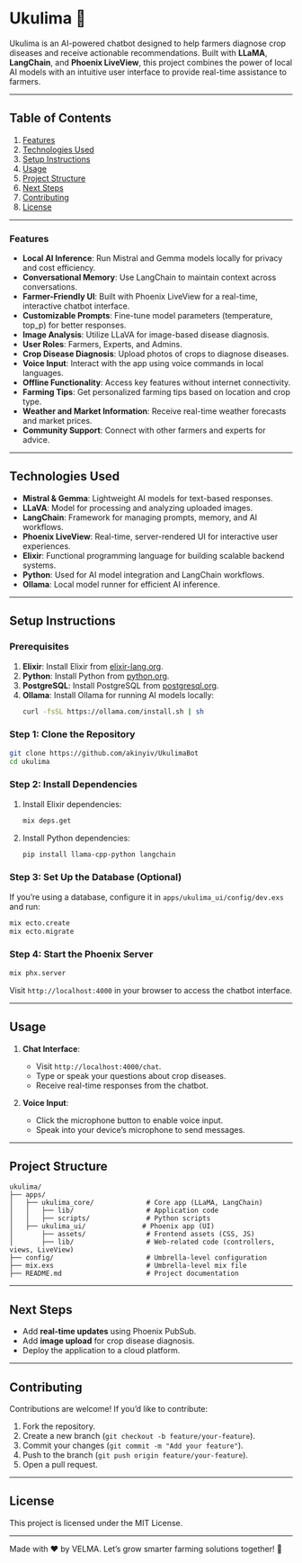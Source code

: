 # Ukulima 🌱

Ukulima is an AI-powered chatbot designed to help farmers diagnose crop diseases and receive actionable recommendations. Built with **LLaMA**, **LangChain**, and **Phoenix LiveView**, this project combines the power of local AI models with an intuitive user interface to provide real-time assistance to farmers.

---

## Table of Contents

1. [Features](#features)
2. [Technologies Used](#technologies-used)
3. [Setup Instructions](#setup-instructions)
4. [Usage](#usage)
5. [Project Structure](#project-structure)
6. [Next Steps](#next-steps)
7. [Contributing](#contributing)
8. [License](#license)

---

### Features

- **Local AI Inference**: Run Mistral and Gemma models locally for privacy and cost efficiency.
- **Conversational Memory**: Use LangChain to maintain context across conversations.
- **Farmer-Friendly UI**: Built with Phoenix LiveView for a real-time, interactive chatbot interface.
- **Customizable Prompts**: Fine-tune model parameters (temperature, top\_p) for better responses.
- **Image Analysis**: Utilize LLaVA for image-based disease diagnosis.
- **User Roles**: Farmers, Experts, and Admins.
- **Crop Disease Diagnosis**: Upload photos of crops to diagnose diseases.
- **Voice Input**: Interact with the app using voice commands in local languages.
- **Offline Functionality**: Access key features without internet connectivity.
- **Farming Tips**: Get personalized farming tips based on location and crop type.
- **Weather and Market Information**: Receive real-time weather forecasts and market prices.
- **Community Support**: Connect with other farmers and experts for advice.

---

## Technologies Used

- **Mistral & Gemma**: Lightweight AI models for text-based responses.
- **LLaVA**: Model for processing and analyzing uploaded images.
- **LangChain**: Framework for managing prompts, memory, and AI workflows.
- **Phoenix LiveView**: Real-time, server-rendered UI for interactive user experiences.
- **Elixir**: Functional programming language for building scalable backend systems.
- **Python**: Used for AI model integration and LangChain workflows.
- **Ollama**: Local model runner for efficient AI inference.

---

## Setup Instructions

### Prerequisites
1. **Elixir**: Install Elixir from [elixir-lang.org](https://elixir-lang.org/install.html).
2. **Python**: Install Python from [python.org](https://www.python.org/downloads/).
3. **PostgreSQL**: Install PostgreSQL from [postgresql.org](https://www.postgresql.org/download/).
4. **Ollama**: Install Ollama for running AI models locally:
   ```bash
   curl -fsSL https://ollama.com/install.sh | sh
   ```
### Step 1: Clone the Repository
```bash
git clone https://github.com/akinyiv/UkulimaBot
cd ukulima
```

### Step 2: Install Dependencies
1. Install Elixir dependencies:
   ```bash
   mix deps.get
   ```

2. Install Python dependencies:
   ```bash
   pip install llama-cpp-python langchain
   ```

### Step 3: Set Up the Database (Optional)
If you’re using a database, configure it in `apps/ukulima_ui/config/dev.exs` and run:
```bash
mix ecto.create
mix ecto.migrate
```

### Step 4: Start the Phoenix Server
```bash
mix phx.server
```

Visit `http://localhost:4000` in your browser to access the chatbot interface.

---

## Usage
1. **Chat Interface**:
   - Visit `http://localhost:4000/chat`.
   - Type or speak your questions about crop diseases.
   - Receive real-time responses from the chatbot.

2. **Voice Input**:
   - Click the microphone button to enable voice input.
   - Speak into your device’s microphone to send messages.

---

## Project Structure
```
ukulima/
├── apps/
│   ├── ukulima_core/             # Core app (LLaMA, LangChain)
│   │   ├── lib/                  # Application code
│   │   ├── scripts/              # Python scripts
│   ├── ukulima_ui/              # Phoenix app (UI)
│       ├── assets/               # Frontend assets (CSS, JS)
│       ├── lib/                  # Web-related code (controllers, views, LiveView)
├── config/                       # Umbrella-level configuration
├── mix.exs                       # Umbrella-level mix file
├── README.md                     # Project documentation
```

---

## Next Steps
- Add **real-time updates** using Phoenix PubSub.
- Add **image upload** for crop disease diagnosis.
- Deploy the application to a cloud platform.

---

## Contributing
Contributions are welcome! If you’d like to contribute:
1. Fork the repository.
2. Create a new branch (`git checkout -b feature/your-feature`).
3. Commit your changes (`git commit -m "Add your feature"`).
4. Push to the branch (`git push origin feature/your-feature`).
5. Open a pull request.

---

## License
This project is licensed under the MIT License.

---

Made with ❤️ by VELMA. Let’s grow smarter farming solutions together! 🌾
